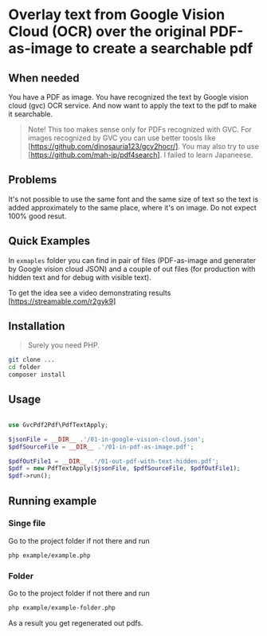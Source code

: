 # Overlay text from Google Vision Cloud (OCR) over the original PDF-as-image to create a searchable pdf

## When needed

You have a PDF as image. You have recognized the text by Google vision cloud  (gvc) OCR service.
And now want to apply the text to the pdf to make it searchable.

> Note! This too makes sense only for PDFs recognized with GVC.
> For images recognized by GVC you can use better toosls like [https://github.com/dinosauria123/gcv2hocr/].
> You may also try to use [https://github.com/mah-jp/pdf4search]. I failed to learn Japaneese.

## Problems

It's not possible to use the same font and the same size of text so the text is added approximately to the same place,
where it's on image. Do not expect 100% good resut.

## Quick Examples

In `exmaples` folder you can find in pair of files (PDF-as-image and generater by Google vision cloud JSON) and
a couple of out files (for production with hidden text and for debug with visible text).

To get the idea see a video demonstrating results [https://streamable.com/r2gyk9]

## Installation

> Surely you need PHP.

```bash
git clone ...
cd folder
composer install

```

## Usage

```php

use GvcPdf2Pdf\PdfTextApply;

$jsonFile = __DIR__ .'/01-in-google-vision-cloud.json';
$pdfSourceFile = __DIR__ .'/01-in-pdf-as-image.pdf';

$pdfOutFile1 = __DIR__ .'/01-out-pdf-with-text-hidden.pdf';
$pdf = new PdfTextApply($jsonFile, $pdfSourceFile, $pdfOutFile1);
$pdf->run();
```

## Running example

### Singe file

Go to the project folder if not there and run

```bash
php example/example.php
```

### Folder

Go to the project folder if not there and run

```bash
php example/example-folder.php
```

As a result you get regenerated out pdfs.
